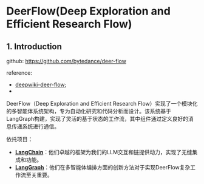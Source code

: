 # DeerFlow(Deep Exploration and Efficient Research Flow)

## 1. Introduction

github: https://github.com/bytedance/deer-flow

reference:
- [deepwiki-deer-flow](https://deepwiki.com/bytedance/deer-flow/1-overview);
- 

DeerFlow（Deep Exploration and Efficient Research Flow）实现了一个模块化的多智能体系统架构，专为自动化研究和代码分析而设计。该系统基于LangGraph构建，实现了灵活的基于状态的工作流，其中组件通过定义良好的消息传递系统进行通信。

依托项目：
- **[LangChain](https://github.com/langchain-ai/langchain)**：他们卓越的框架为我们的LLM交互和链提供动力，实现了无缝集成和功能。
- **[LangGraph](https://github.com/langchain-ai/langgraph)**：他们在多智能体编排方面的创新方法对于实现DeerFlow复杂工作流至关重要。

